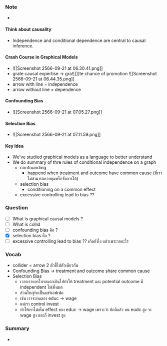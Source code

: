 ### Note
- 
#### Think about causality
- Independence and conditional dependence are central to causal inference.
#### Crash Course in Graphical Models
- ![[Screenshot 2566-09-21 at 06.30.41.png]]
- grate causal expertise -> gra![[]]te chance of promotion
![[Screenshot 2566-09-21 at 06.44.35.png]]
- arrow with line = independence
- arrow without line = dependence

#### Confounding Bias
- ![[Screenshot 2566-09-21 at 07.05.27.png]]

#### Selection Bias
- ![[Screenshot 2566-09-21 at 07.11.59.png]]

#### Key Idea
- We've studied graphical models as a language to better understand 
- We do summary of  thre rules of conditional independence on a graph
	- confounding
		- happend when treatment and outcome have common cause (ที่เราไม่สามารถควบคุมหรือจัดการได้)
	- selection bias
		- conditioning on a common effect
	- excessive controlling lead to bias ??
### Question
- [ ] What is graphical causal models ?
- [ ] What is collid
- [ ] confounding bias คือ ?
- [x] selection bias คือ ?
- [ ]  excessive controlling lead to bias ?? เกิดยังไง แล้วเพระาออะไร
### Vocab
- collider = arrow 2 ตัวชี้ไปตัวเดียวกัน
- Confounding Bias -> treatment and outcome share common cause
- Selection Bias 
	- เวลาเราคอรโทรลมากเกินไปทำให้ treatment และ potential outcome มี independent ไม่เห็นผล
	- ส่วนใหญ่จะเป็นแชร์เอฟเฟค
	- เช่น เราจะทดลอง educ -> wage
	- แต่เรา control invest
	- ทำให้เราไม่เห็น effect ของ educ -> wage เพราะว่า ปกติแล้ว คน eudc สูง จะ wage สูง และก็ invest สูง
### Summary
- 